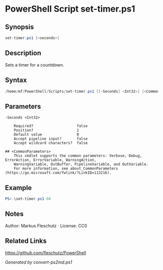 # PowerShell Script set-timer.ps1

## Synopsis
```powershell
set-timer.ps1 [<seconds>]
```

## Description
Sets a timer for a countdown.

## Syntax
```powershell
/home/mf/PowerShell/Scripts/set-timer.ps1 [[-Seconds] <Int32>] [<CommonParameters>]
```

## Parameters

```
-Seconds <Int32>
    
    Required?                    false
    Position?                    1
    Default value                0
    Accept pipeline input?       false
    Accept wildcard characters?  false
```

```
## <CommonParameters>
    This cmdlet supports the common parameters: Verbose, Debug, ErrorAction, ErrorVariable, WarningAction, 
    WarningVariable, OutBuffer, PipelineVariable, and OutVariable.
    For more information, see about_CommonParameters (https://go.microsoft.com/fwlink/?LinkID=113216).
```

## Example
```powershell
PS>.\set-timer.ps1 60
```


## Notes
Author: Markus Fleschutz · License: CC0

## Related Links
https://github.com/fleschutz/PowerShell

*Generated by convert-ps2md.ps1*
